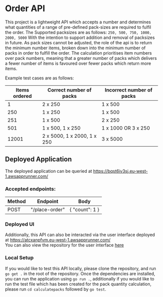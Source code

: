 # Order API

This project is a lightweight API which accepts a number and determines what quantities of a range of pre-defined pack-sizes are required to fulfil the order.
The Supported packsizes are as follows:
`250, 500, 750, 1000, 2000, 5000`
With the intention to support addition and removal of packsizes in future.
As pack sizes cannot be adjusted, the role of the api is to return the minimum number items, broken down into the minimum number of packs in order to fulfill the order.
The calculation prioritises item numbers over pack numbers, meaning that a greater number of packs which delivers a fewer number of items is favoured over fewer packs which return more items.

Example test cases are as follows:

| Items ordered | Correct number of packs     | Incorrect number of packs |
| ------------- | --------------------------- | ------------------------- |
| 1             | 2 x 250                     | 1 x 500                   |
| 250           | 1 x 250                     | 1 x 500                   |
| 251           | 1 x 500                     | 2 x 250                   |
| 501           | 1 x 500, 1 x 250            | 1 x 1000 OR 3 x 250       |
| 12001         | 2 x 5000, 1 x 2000, 1 x 250 | 3 x 5000                  |

## Deployed Application

The deployed application can be queried at <a href="https://bqst6iv3sj.eu-west-1.awsapprunner.com/">https://bqst6iv3sj.eu-west-1.awsapprunner.com/</a>

### Accepted endpoints:

| Method | Endpoint       | Body           |
| ------ | -------------- | -------------- |
| POST   | "/place-order" | { "count": 1 } |

### Deployed UI

Additionally, this API can also be interacted via the user interface deployed at <a href="https://atcxanpfvm.eu-west-1.awsapprunner.com/">https://atcxanpfvm.eu-west-1.awsapprunner.com/</a>
<br>
You can also view the repository for the user interface <a href="https://github.com/laurawalters1/order-api-ui">here</a>

### Local Setup

If you would like to test this API locally, please clone the repository, and run `go get .` in the root of the repository. Once the dependencies are installed, you can run the application using `go run .`, additionally if you would like to run the test file which has been created for the pack quantity calculation, please run `cd calculatepacks` followed by `go test`.
